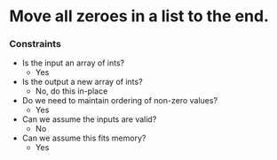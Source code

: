 # Move all zeroes in a list to the end.
 
### Constraints

   * Is the input an array of ints?
       * Yes
   * Is the output a new array of ints?
       * No, do this in-place
   * Do we need to maintain ordering of non-zero values?
       * Yes
   * Can we assume the inputs are valid?
       * No
   * Can we assume this fits memory?
       * Yes

